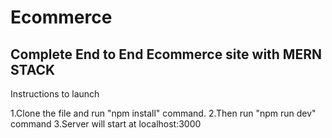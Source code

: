 # Ecommerce
## Complete End to End Ecommerce site with MERN STACK

Instructions to launch

1.Clone the file and run "npm install" command.
2.Then run "npm run dev" command
3.Server will start at localhost:3000
